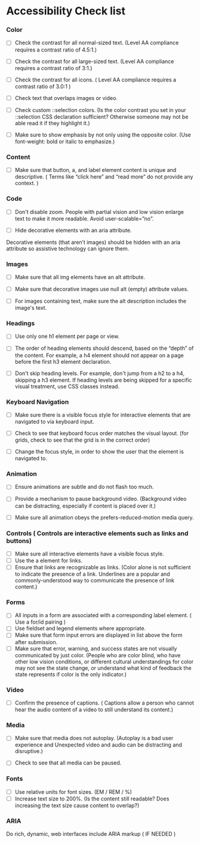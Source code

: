 # Accessibility Check list

### Color

- [ ] Check the contrast for all normal-sized text. (Level AA compliance requires a contrast ratio of 4.5:1.)

- [ ] Check the contrast for all large-sized text. (Level AA compliance requires a contrast ratio of 3:1.)

- [ ] Check the contrast for all icons. ( Level AA compliance requires a contrast ratio of 3.0:1 )

- [ ] Check text that overlaps images or video.

- [ ] Check custom ::selection colors. (Is the color contrast you set in your ::selection CSS declaration sufficient? Otherwise someone may not be able read it if they highlight it.)

- [ ] Make sure to show emphasis by not only using the opposite color. (Use font-weight: bold or italic to emphasize.)

### Content

- [ ] Make sure that button, a, and label element content is unique and descriptive. ( Terms like “click here” and “read more” do not provide any context. )

### Code

- [ ] Don't disable zoom.
      People with partial vision and low vision enlarge text to make it more readable. Avoid user-scalable=”no”.

- [ ] Hide decorative elements with an aria attribute.

Decorative elements (that aren’t images) should be hidden with an aria attribute so assistive technology can ignore them.

### Images

- [ ] Make sure that all img elements have an alt attribute.

- [ ] Make sure that decorative images use null alt (empty) attribute values.

- [ ] For images containing text, make sure the alt description includes the image's text.

### Headings

- [ ] Use only one h1 element per page or view.

- [ ] The order of heading elements should descend, based on the “depth” of the content. For example, a h4 element should not appear on a page before the first h3 element declaration.

- [ ] Don't skip heading levels. For example, don't jump from a h2 to a h4, skipping a h3 element. If heading levels are being skipped for a specific visual treatment, use CSS classes instead.

### Keyboard Navigation

- [ ] Make sure there is a visible focus style for interactive elements that are navigated to via keyboard input.

- [ ] Check to see that keyboard focus order matches the visual layout. (for grids, check to see that the grid is in the correct order)

- [ ] Change the focus style, in order to show the user that the element is navigated to.

### Animation

- [ ] Ensure animations are subtle and do not flash too much.

- [ ] Provide a mechanism to pause background video. (Background video can be distracting, especially if content is placed over it.)

- [ ] Make sure all animation obeys the prefers-reduced-motion media query.

### Controls ( Controls are interactive elements such as links and buttons)

- [ ] Make sure all interactive elements have a visible focus style.
- [ ] Use the a element for links.
- [ ] Ensure that links are recognizable as links. (Color alone is not sufficient to indicate the presence of a link. Underlines are a popular and commonly-understood way to communicate the presence of link content.)

### Forms

- [ ] All inputs in a form are associated with a corresponding label element. ( Use a for/id pairing )
- [ ] Use fieldset and legend elements where appropriate.
- [ ] Make sure that form input errors are displayed in list above the form after submission.
- [ ] Make sure that error, warning, and success states are not visually communicated by just color. (People who are color blind, who have other low vision conditions, or different cultural understandings for color may not see the state change, or understand what kind of feedback the state represents if color is the only indicator.)

### Video

- [ ] Confirm the presence of captions. ( Captions allow a person who cannot hear the audio content of a video to still understand its content.)

### Media

- [ ] Make sure that media does not autoplay. (Autoplay is a bad user experience and Unexpected video and audio can be distracting and disruptive.)

- [ ] Check to see that all media can be paused.

### Fonts

- [ ] Use relative units for font sizes. (EM / REM / %)
- [ ] Increase text size to 200%. (Is the content still readable? Does increasing the text size cause content to overlap?)

### ARIA

Do rich, dynamic, web interfaces include ARIA markup ( IF NEEDED )
